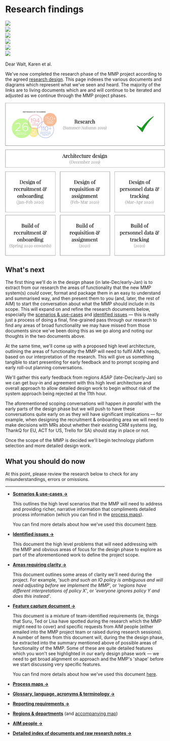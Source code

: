 # Research findings

<div>
    <img class="l-push-bottom--small" src="/images/research-findings/room.jpg">
</div>
<div class="l-grid  l-grid--gutters-small / l-push-bottom--small">
    <div class="l-grid-cell">
        <img src="/images/research-findings/harrison.jpg">
    </div>
    <div class="l-grid-cell">
        <img src="/images/research-findings/ted.jpg">
    </div>
    <div class="l-grid-cell">
        <img src="/images/research-findings/monte.jpg">
    </div>
</div>
<div class="l-grid  l-grid--gutters-small / l-push-bottom">
    <div class="l-grid-cell">
        <img src="/images/research-findings/ingestion.jpg">
    </div>
    <div class="l-grid-cell">
        <img src="/images/research-findings/tom.jpg">
    </div>
</div>

Dear Walt, Karen et al.

We've now completed the research phase of the MMP project according to the agreed [research design](https://docs.google.com/document/d/1NZ3Qt0jCcgJwYiOkhZZ7TL5R1t3wTXmdRlqLZJX_Pzk/edit?usp=sharing). This page indexes the various documents and diagrams which represent what we've seen and heard. The majority of the links are to living documents which are and will continue to be iterated and adjusted as we continue through the MMP project phases.

![The process thus far](images/research-findings/process.png)

## What's next

The first thing we'll do in the design phase (in late-Dec/early-Jan) is to extract from our research the areas of functionality that the new MMP system(s) _could_ cover, format and package them in an easy to understand and summarised way, and then present them to you (and, later, the rest of AIM) to start the conversation about what the MMP should include in its scope. This will expand on and refine the research documents below, especially the [scenarios & use-cases](https://docs.google.com/document/d/1X1d97bUGy89gwhAcCkFMk2mLdx6zH8BdKfh3_0GwVu0/edit?usp=sharing) and [identified issues](https://docs.google.com/document/d/1-GMCG42ZAG0OrBRfSEZMZZZPhlq2PakwNnnRaNS-D3M/edit?usp=sharing) — this is really just a process of doing a final, fine-grained pass through our research to find any areas of broad functionality we may have missed from those documents since we've been doing this as we go along and noting our thoughts in the two documents above.

At the same time, we'll come up with a proposed high level architecture, outlining the areas of functionality the MMP will need to fulfil AIM's needs, based on our interpretation of the research. This will give us something tangible to start presenting for early feedback and to prompt scoping and early roll-out planning conversations.

We'll gather this early feedback from regions ASAP (late-Dec/early-Jan) so we can get buy-in and agreement with this high level architecture and overall approach to allow detailed design work to begin without risk of the system approach being rejected at the 11th hour.

The aforementioned scoping conversations will happen _in parallel_ with the early parts of the design phase but we will push to have these conversations quite early on as they will have significant implications — for example, when designing the recruitment & onboarding area we will need to make decisions with MRs about whether their existing CRM systems (eg, ThankQ for EU, ACT  for US, Trello for SA) should stay in place or not.

Once the scope of the MMP is decided we'll begin technology platform selection and more detailed design work.

## What you should do now

At this point, please review the research below to check for any misunderstandings, errors or omissions.

- - -

- [**Scenarios & use-cases →**](https://docs.google.com/document/d/1X1d97bUGy89gwhAcCkFMk2mLdx6zH8BdKfh3_0GwVu0/edit?usp=sharing)

    This outlines the high level scenarios that the MMP will need to address and providing richer, narrative information that compliments detailed process information (which you can find in the [process maps](https://drive.google.com/file/d/1RN3G5ILvl0AlOo9-S4F1-_G4g_RqE6dp/view?usp=sharing)).

    You can find more details about how we've used this document [here](research-ingestion.md#scenarios-use-cases).

- [**Identified issues →**](https://docs.google.com/document/d/1-GMCG42ZAG0OrBRfSEZMZZZPhlq2PakwNnnRaNS-D3M/edit?usp=sharing)

    This document the high level problems that will need addressing with the MMP and obvious areas of focus for the design phase to explore as part of the aforementioned work to define the project scope.

- [**Areas requiring clarity →**](https://docs.google.com/document/d/1C_LD9rHH9f7ZKXAA59ywybvlhYNc0puY1bkwH0rZgFI/edit#)

    This document outlines some areas of clarity we'll need during the project. For example, _'such and such an IO policy is ambiguous and will need adjusting before we implement the MMP_', or _'regions have different interpretations of policy X'_, or _'everyone ignores policy Y and does this instead'_.

- [**Feature capture document →**](https://docs.google.com/document/d/1rbnvLaqszc3ksgsomIMEtMtTEFTTtOF2erGqeAlcYxc/edit?usp=sharing)

    This document is a mixture of team-identified requirements (ie, things that Suru, Ted or Lisa have spotted during the research which the MMP might need to cover) and specific requests from AIM people (either emailed into the MMP project team or raised during research sessions). A number of items from this document will, during the the design phase, be extracted into the summary mentioned above of possible areas of functionality of the MMP. Some of these are quite detailed features which you won't see highlighted in our early design phase work — we need to get broad alignment on approach and the MMP's 'shape' before we start discussing very specific features.

    You can find more details about how we've used this document [here](research-ingestion.md#featuresrequests).

- [**Process maps →**](https://drive.google.com/file/d/1RN3G5ILvl0AlOo9-S4F1-_G4g_RqE6dp/view?usp=sharing)

- [**Glossary, language, acronyms & terminology →**](https://docs.google.com/document/d/1wuEm8gkef-zeJGocQkpzqhdyBGx1bILJAdyKkCaU8AU/edit?usp=sharing)

- [**Reporting requirements →**](https://docs.google.com/spreadsheets/d/1EYZW77dfAvrHQhu8jfpJhBODydfTVN7cOkpRf_EGd6g/edit?usp=sharing)

- [**Regions & departments**](https://docs.google.com/document/d/1KM00UshaJcpiRaavfxQ5_LqSpanfIWJbOVEbCmQf0qs/edit?usp=sharing) (and [accompanying map](https://drive.google.com/file/d/1RMu31uggu1g_yf7xvjMPnUxivsaxvbe0/view?usp=sharing))

- [**AIM people →**](https://docs.google.com/spreadsheets/d/1KB1yPFKKnyGADe6ISD-qUKqbhS0tQtiJrvH3Umdf4E8/edit?usp=sharing)

- [**Detailed index of documents and raw research notes →**](https://docs.google.com/spreadsheets/d/1no_a6I-j8D7p-iOv2Ozc0ALKWmjrXL4-WbNb723KBPQ/edit?usp=sharing)
